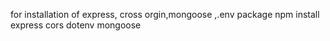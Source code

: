 for installation of express, cross orgin,mongoose ,.env package
npm install express cors dotenv mongoose
